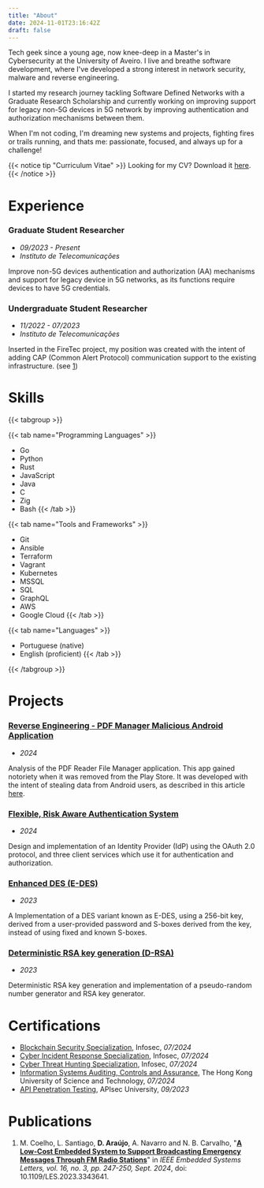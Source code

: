 ```yaml
---
title: "About"
date: 2024-11-01T23:16:42Z
draft: false
---
```


Tech geek since a young age, now knee-deep in a Master's in Cybersecurity at the University of Aveiro. I live and breathe software development, where I've developed a strong interest in network security, malware and reverse engineering.

I started my research journey tackling Software Defined Networks with a Graduate Research Scholarship and currently working on improving support for legacy non-5G devices in 5G network by improving authentication and authorization mechanisms between them.

When I'm not coding, I'm dreaming new systems and projects, fighting fires or trails running, and thats me: passionate, focused, and always up for a challenge!

{{< notice tip "Curriculum Vitae" >}} Looking for my CV? Download it [here](/cv/davidjosearaujo.pdf). {{< /notice >}}

# Experience

### Graduate Student Researcher

-   _09/2023 - Present_
-   _Instituto de Telecomunicações_

Improve non-5G devices authentication and authorization (AA) mechanisms and support for legacy device in 5G networks, as its functions require devices to have 5G credentials.

### Undergraduate Student Researcher

-   _11/2022 - 07/2023_
-   _Instituto de Telecomunicações_

Inserted in the FireTec project, my position was created with the intent of adding CAP (Common Alert Protocol) communication support to the existing infrastructure. (see [1](#publications))

# Skills

{{< tabgroup >}}

{{< tab name="Programming Languages" >}}

-   Go
-   Python
-   Rust
-   JavaScript
-   Java
-   C
-   Zig
-   Bash
    {{< /tab >}}

{{< tab name="Tools and Frameworks" >}}

-   Git
-   Ansible
-   Terraform
-   Vagrant
-   Kubernetes
-   MSSQL
-   SQL
-   GraphQL
-   AWS
-   Google Cloud
    {{< /tab >}}

{{< tab name="Languages" >}}

-   Portuguese (native)
-   English (proficient)
    {{< /tab >}}

{{< /tabgroup >}}

# Projects

### [Reverse Engineering - PDF Manager Malicious Android Application](https://github.com/davidjosearaujo/re-android-reversing)

-   _2024_

Analysis of the PDF Reader File Manager application. This app gained notoriety when it was removed from the Play Store. It was developed with the intent of stealing data from Android users, as described in this article [here](https://www.tomsguide.com/computing/malware-adware/these-malicious-android-malware-apps-were-downloaded-150000-times-from-the-play-store-delete-them-right-now).

### [Flexible, Risk Aware Authentication System](https://github.com/davidjosearaujo/iaa-idp-client)

-   _2024_

Design and implementation of an Identity Provider (IdP) using the OAuth 2.0 protocol, and three client services which use it for authentication and authorization.

### [Enhanced DES (E-DES)](https://github.com/davidjosearaujo/e-des)

-   _2023_

A Implementation of a DES variant known as E-DES, using a 256-bit key, derived from a user-provided password and S-boxes derived from the key, instead of using fixed and known S-boxes.

### [Deterministic RSA key generation (D-RSA)](https://github.com/davidjosearaujo/d-rsa)

-   _2023_

Deterministic RSA key generation and implementation of a pseudo-random number generator and RSA key generator.

# Certifications

-   [Blockchain Security Specialization](/certs/CourseraNMX6WKFXNYKR.pdf), Infosec, _07/2024_
-   [Cyber Incident Response Specialization](/certs/Coursera7CL0EQLMTS79.pdf), Infosec, _07/2024_
-   [Cyber Threat Hunting Specialization](/certs/CourseraGP6GYOUBL8LV.pdf), Infosec, _07/2024_
-   [Information Systems Auditing, Controls and Assurance](/certs/CourseraW3NSAL9PD4YW.pdf), The Hong Kong University of Science and Technology, _07/2024_
-   [API Penetration Testing](/certs/APIsecCourseCertificate20230928-28-qgr8sq.pdf), APIsec University, _09/2023_

# Publications

1. M. Coelho, L. Santiago, **D. Araújo**, A. Navarro and N. B. Carvalho, "[**A Low-Cost Embedded System to Support Broadcasting Emergency Messages Through FM Radio Stations**](https://ieeexplore.ieee.org/document/10361555)" in _IEEE Embedded Systems Letters, vol. 16, no. 3, pp. 247-250, Sept. 2024_, doi: 10.1109/LES.2023.3343641.
